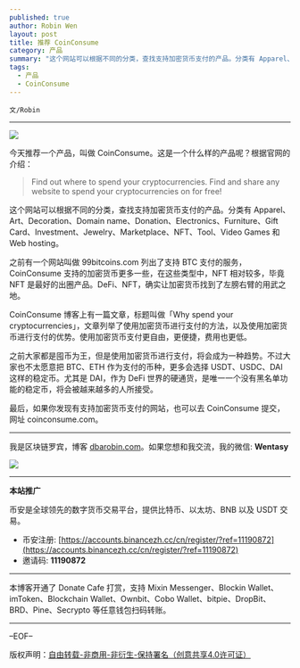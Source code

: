 ```yaml
---
published: true
author: Robin Wen
layout: post
title: 推荐 CoinConsume
category: 产品
summary: "这个网站可以根据不同的分类，查找支持加密货币支付的产品。分类有 Apparel、Art、Decoration、Domain name、Donation、Electronics、Furniture、Gift Card、Investment、Jewelry、Marketplace、NFT、Tool、Video Games 和 Web hosting。最后，如果你发现有支持加密货币支付的网站，也可以去 CoinConsume 提交，网址 coinconsume.com。"
tags:
  - 产品
  - CoinConsume
---
```


`文/Robin`

***

![](https://cdn.dbarobin.com/oehgut6.png)

今天推荐一个产品，叫做 CoinConsume。这是一个什么样的产品呢？根据官网的介绍：

> Find out where to spend your cryptocurrencies. Find and share any website to spend your cryptocurrencies on for free!

这个网站可以根据不同的分类，查找支持加密货币支付的产品。分类有 Apparel、Art、Decoration、Domain name、Donation、Electronics、Furniture、Gift Card、Investment、Jewelry、Marketplace、NFT、Tool、Video Games 和 Web hosting。

之前有一个网站叫做 99bitcoins.com 列出了支持 BTC 支付的服务，CoinConsume 支持的加密货币更多一些，在这些类型中，NFT 相对较多，毕竟 NFT 是最好的出圈产品。DeFi、NFT，确实让加密货币找到了左膀右臂的用武之地。

CoinConsume 博客上有一篇文章，标题叫做「Why spend your cryptocurrencies」，文章列举了使用加密货币进行支付的方法，以及使用加密货币进行支付的优势。使用加密货币支付更自由，更便捷，费用也更低。

之前大家都是囤币为王，但是使用加密货币进行支付，将会成为一种趋势。不过大家也不太愿意把 BTC、ETH 作为支付的币种，更多会选择 USDT、USDC、DAI 这样的稳定币。尤其是 DAI，作为 DeFi 世界的硬通货，是唯一一个没有黑名单功能的稳定币，将会被越来越多的人所接受。

最后，如果你发现有支持加密货币支付的网站，也可以去 CoinConsume 提交，网址 coinconsume.com。

***

我是区块链罗宾，博客 [dbarobin.com](https://dbarobin.com/)。如果您想和我交流，我的微信: **Wentasy**

![](https://cdn.dbarobin.com/v4yywe2.png)

***

**本站推广**

币安是全球领先的数字货币交易平台，提供比特币、以太坊、BNB 以及 USDT 交易。

* 币安注册: [https://accounts.binancezh.cc/cn/register/?ref=11190872](https://accounts.binancezh.cc/cn/register/?ref=11190872)
* 邀请码: **11190872**

***

本博客开通了 Donate Cafe 打赏，支持 Mixin Messenger、Blockin Wallet、imToken、Blockchain Wallet、Ownbit、Cobo Wallet、bitpie、DropBit、BRD、Pine、Secrypto 等任意钱包扫码转账。

<center>
    <div class="--donate-button"
         data-button-id="f8b9df0d-af9a-460d-8258-d3f435445075"
    ></div>
</center>

***

–EOF–

版权声明：[自由转载-非商用-非衍生-保持署名（创意共享4.0许可证）](http://creativecommons.org/licenses/by-nc-nd/4.0/deed.zh)